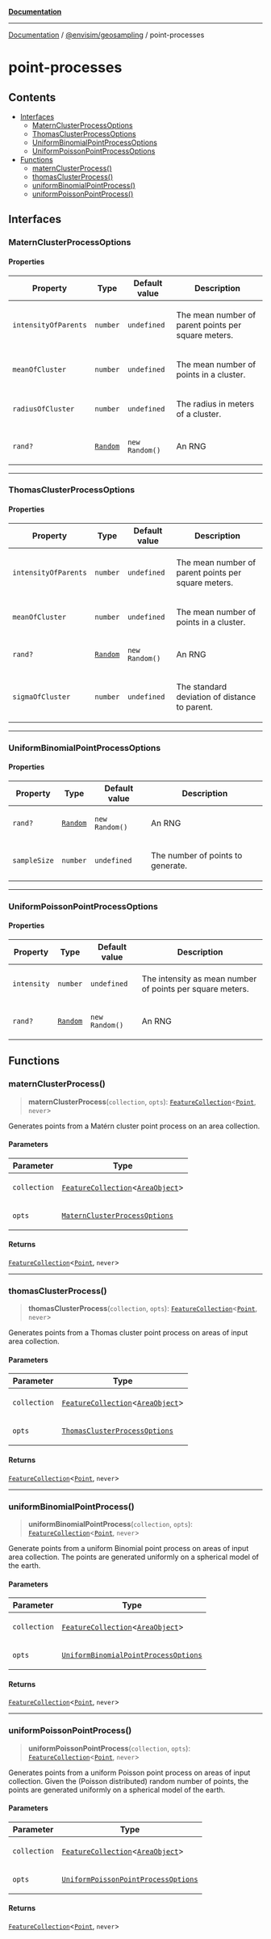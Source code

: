 [**Documentation**](../../README.md)

---

[Documentation](../../README.md) / [@envisim/geosampling](README.md) / point-processes

# point-processes

## Contents

- [Interfaces](#interfaces)
  - [MaternClusterProcessOptions](#maternclusterprocessoptions)
  - [ThomasClusterProcessOptions](#thomasclusterprocessoptions)
  - [UniformBinomialPointProcessOptions](#uniformbinomialpointprocessoptions)
  - [UniformPoissonPointProcessOptions](#uniformpoissonpointprocessoptions)
- [Functions](#functions)
  - [maternClusterProcess()](#maternclusterprocess)
  - [thomasClusterProcess()](#thomasclusterprocess)
  - [uniformBinomialPointProcess()](#uniformbinomialpointprocess)
  - [uniformPoissonPointProcess()](#uniformpoissonpointprocess)

## Interfaces

### MaternClusterProcessOptions

#### Properties

<table>
<thead>
<tr>
<th>Property</th>
<th>Type</th>
<th>Default value</th>
<th>Description</th>
</tr>
</thead>
<tbody>
<tr>
<td>

<a id="intensityofparents"></a> `intensityOfParents`

</td>
<td>

`number`

</td>
<td>

`undefined`

</td>
<td>

The mean number of parent points per square meters.

</td>
</tr>
<tr>
<td>

<a id="meanofcluster"></a> `meanOfCluster`

</td>
<td>

`number`

</td>
<td>

`undefined`

</td>
<td>

The mean number of points in a cluster.

</td>
</tr>
<tr>
<td>

<a id="radiusofcluster"></a> `radiusOfCluster`

</td>
<td>

`number`

</td>
<td>

`undefined`

</td>
<td>

The radius in meters of a cluster.

</td>
</tr>
<tr>
<td>

<a id="rand"></a> `rand?`

</td>
<td>

[`Random`](../random.md#random)

</td>
<td>

`new Random()`

</td>
<td>

An RNG

</td>
</tr>
</tbody>
</table>

---

### ThomasClusterProcessOptions

#### Properties

<table>
<thead>
<tr>
<th>Property</th>
<th>Type</th>
<th>Default value</th>
<th>Description</th>
</tr>
</thead>
<tbody>
<tr>
<td>

<a id="intensityofparents-1"></a> `intensityOfParents`

</td>
<td>

`number`

</td>
<td>

`undefined`

</td>
<td>

The mean number of parent points per square meters.

</td>
</tr>
<tr>
<td>

<a id="meanofcluster-1"></a> `meanOfCluster`

</td>
<td>

`number`

</td>
<td>

`undefined`

</td>
<td>

The mean number of points in a cluster.

</td>
</tr>
<tr>
<td>

<a id="rand-1"></a> `rand?`

</td>
<td>

[`Random`](../random.md#random)

</td>
<td>

`new Random()`

</td>
<td>

An RNG

</td>
</tr>
<tr>
<td>

<a id="sigmaofcluster"></a> `sigmaOfCluster`

</td>
<td>

`number`

</td>
<td>

`undefined`

</td>
<td>

The standard deviation of distance to parent.

</td>
</tr>
</tbody>
</table>

---

### UniformBinomialPointProcessOptions

#### Properties

<table>
<thead>
<tr>
<th>Property</th>
<th>Type</th>
<th>Default value</th>
<th>Description</th>
</tr>
</thead>
<tbody>
<tr>
<td>

<a id="rand-2"></a> `rand?`

</td>
<td>

[`Random`](../random.md#random)

</td>
<td>

`new Random()`

</td>
<td>

An RNG

</td>
</tr>
<tr>
<td>

<a id="samplesize"></a> `sampleSize`

</td>
<td>

`number`

</td>
<td>

`undefined`

</td>
<td>

The number of points to generate.

</td>
</tr>
</tbody>
</table>

---

### UniformPoissonPointProcessOptions

#### Properties

<table>
<thead>
<tr>
<th>Property</th>
<th>Type</th>
<th>Default value</th>
<th>Description</th>
</tr>
</thead>
<tbody>
<tr>
<td>

<a id="intensity"></a> `intensity`

</td>
<td>

`number`

</td>
<td>

`undefined`

</td>
<td>

The intensity as mean number of points per square meters.

</td>
</tr>
<tr>
<td>

<a id="rand-3"></a> `rand?`

</td>
<td>

[`Random`](../random.md#random)

</td>
<td>

`new Random()`

</td>
<td>

An RNG

</td>
</tr>
</tbody>
</table>

## Functions

### maternClusterProcess()

> **maternClusterProcess**(`collection`, `opts`): [`FeatureCollection`](../geojson.md#featurecollection)<[`Point`](../geojson.md#point), `never`>

Generates points from a Matérn cluster point process
on an area collection.

#### Parameters

<table>
<thead>
<tr>
<th>Parameter</th>
<th>Type</th>
</tr>
</thead>
<tbody>
<tr>
<td>

`collection`

</td>
<td>

[`FeatureCollection`](../geojson.md#featurecollection)<[`AreaObject`](../geojson.md#areaobject)>

</td>
</tr>
<tr>
<td>

`opts`

</td>
<td>

[`MaternClusterProcessOptions`](#maternclusterprocessoptions)

</td>
</tr>
</tbody>
</table>

#### Returns

[`FeatureCollection`](../geojson.md#featurecollection)<[`Point`](../geojson.md#point), `never`>

---

### thomasClusterProcess()

> **thomasClusterProcess**(`collection`, `opts`): [`FeatureCollection`](../geojson.md#featurecollection)<[`Point`](../geojson.md#point), `never`>

Generates points from a Thomas cluster point process
on areas of input area collection.

#### Parameters

<table>
<thead>
<tr>
<th>Parameter</th>
<th>Type</th>
</tr>
</thead>
<tbody>
<tr>
<td>

`collection`

</td>
<td>

[`FeatureCollection`](../geojson.md#featurecollection)<[`AreaObject`](../geojson.md#areaobject)>

</td>
</tr>
<tr>
<td>

`opts`

</td>
<td>

[`ThomasClusterProcessOptions`](#thomasclusterprocessoptions)

</td>
</tr>
</tbody>
</table>

#### Returns

[`FeatureCollection`](../geojson.md#featurecollection)<[`Point`](../geojson.md#point), `never`>

---

### uniformBinomialPointProcess()

> **uniformBinomialPointProcess**(`collection`, `opts`): [`FeatureCollection`](../geojson.md#featurecollection)<[`Point`](../geojson.md#point), `never`>

Generate points from a uniform Binomial point process
on areas of input area collection. The points are generated
uniformly on a spherical model of the earth.

#### Parameters

<table>
<thead>
<tr>
<th>Parameter</th>
<th>Type</th>
</tr>
</thead>
<tbody>
<tr>
<td>

`collection`

</td>
<td>

[`FeatureCollection`](../geojson.md#featurecollection)<[`AreaObject`](../geojson.md#areaobject)>

</td>
</tr>
<tr>
<td>

`opts`

</td>
<td>

[`UniformBinomialPointProcessOptions`](#uniformbinomialpointprocessoptions)

</td>
</tr>
</tbody>
</table>

#### Returns

[`FeatureCollection`](../geojson.md#featurecollection)<[`Point`](../geojson.md#point), `never`>

---

### uniformPoissonPointProcess()

> **uniformPoissonPointProcess**(`collection`, `opts`): [`FeatureCollection`](../geojson.md#featurecollection)<[`Point`](../geojson.md#point), `never`>

Generates points from a uniform Poisson point process
on areas of input collection. Given the (Poisson distributed)
random number of points, the points are generated uniformly
on a spherical model of the earth.

#### Parameters

<table>
<thead>
<tr>
<th>Parameter</th>
<th>Type</th>
</tr>
</thead>
<tbody>
<tr>
<td>

`collection`

</td>
<td>

[`FeatureCollection`](../geojson.md#featurecollection)<[`AreaObject`](../geojson.md#areaobject)>

</td>
</tr>
<tr>
<td>

`opts`

</td>
<td>

[`UniformPoissonPointProcessOptions`](#uniformpoissonpointprocessoptions)

</td>
</tr>
</tbody>
</table>

#### Returns

[`FeatureCollection`](../geojson.md#featurecollection)<[`Point`](../geojson.md#point), `never`>
